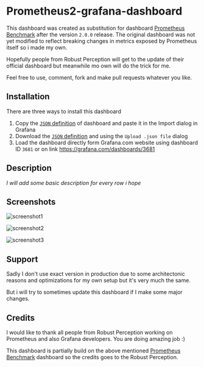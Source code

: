 # Prometheus2-grafana-dashboard
This dashboard was created as substitution for dashboard
[Prometheus Benchmark](https://grafana.com/dashboards/1244) after the
version `2.0.0` release. The original dashboard was not yet modified
to reflect breaking changes in metrics exposed by Prometheus itself so
i made my own.

Hopefully people from Robust Perception will get to the update of their
official dashboard but meanwhile mo own will do the trick for me.

Feel free to use, comment, fork and make pull requests whatever you like.

## Installation
There are three ways to install this dashboard

   1. Copy the [`JSON` definition](https://raw.githubusercontent.com/FUSAKLA/Prometheus2-grafana-dashboard/master/dashboard/prometheus2-dashboard.json)
   of dashboard and paste it in the Import dialog in Grafana
   2. Download the [`JSON` definition](https://raw.githubusercontent.com/FUSAKLA/Prometheus2-grafana-dashboard/master/dashboard/prometheus2-dashboard.json)
   and using the `Upload .json file` dialog
   3. Load the dashboard directly form Grafana.com website using
   dashboard ID `3681` or on link https://grafana.com/dashboards/3681


## Description

*I will add some basic description for every row i hope*


## Screenshots
![screenshot1](https://grafana.com/api/dashboards/3681/images/2334/image "Top of dashboard with main info")

![screenshot2](https://grafana.com/api/dashboards/3681/images/2340/image "Data storage info")

![screenshot3](https://grafana.com/api/dashboards/3681/images/2337/image "Resources consumption (usin heapster)")

## Support

Sadly I don't use exact version in production due to some architectonic
reasons and optimizations for my own setup but it's very much the same.

But i will try to sometimes update this dashboard if I make some major changes.


## Credits

I would like to thank all people from Robust Perception
working on Prometheus and also Grafana developers. You are doing
amazing job :)

This dashboard is partially build on the above mentioned
[Prometheus Benchmark](https://grafana.com/dashboards/1244)
dashboard so the credits goes to the Robust Perception.